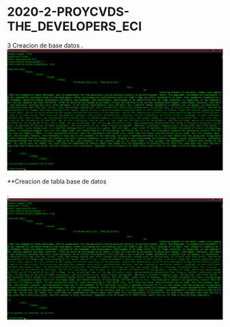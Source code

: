 # 2020-2-PROYCVDS-THE_DEVELOPERS_ECI


3 Creacion de base datos
.![panel de control](https://github.com/PaulaSanchez810/CVDS-Lab5-Grupo5/blob/master/Imagenes/get%20html.png)

**Creacion de tabla base de datos

.![panel de control](https://github.com/PaulaSanchez810/CVDS-Lab5-Grupo5/blob/master/Imagenes/get%20html.png)
